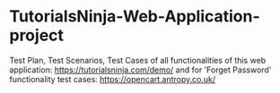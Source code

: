 # TutorialsNinja-Web-Application-project
Test Plan, Test Scenarios, Test Cases of all functionalities of this web application: https://tutorialsninja.com/demo/
and for 'Forget Password' functionality test cases: https://opencart.antropy.co.uk/
